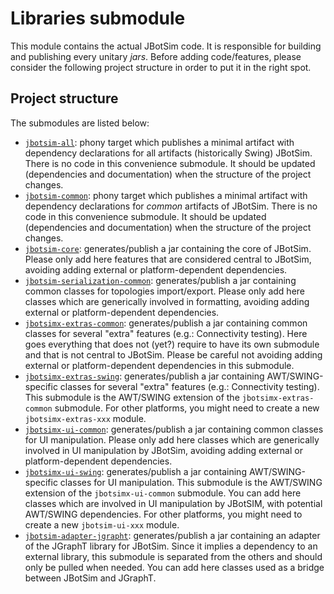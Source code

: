 # Libraries submodule

This module contains the actual JBotSim code. It is responsible for building and publishing every unitary *jars*.
Before adding code/features, please consider the following project structure in order to put it in the right spot.

## Project structure
The submodules are listed below:

* [`jbotsim-all`](./jbotsim-all/README.md): phony target which publishes a minimal artifact with dependency declarations 
for all artifacts (historically Swing) JBotSim.
  There is no code in this convenience submodule. 
  It should be updated (dependencies and documentation) when the structure of the project changes.
* [`jbotsim-common`](./jbotsim-common/README.md): phony target which publishes a minimal artifact with dependency 
declarations for *common* artifacts of JBotSim.
  There is no code in this convenience submodule. 
  It should be updated (dependencies and documentation) when the structure of the project changes.
* [`jbotsim-core`](./jbotsim-core/README.md): generates/publish a jar containing the core of JBotSim.
Please only add here features that are considered central to JBotSim, avoiding adding external or platform-dependent
dependencies.
* [`jbotsim-serialization-common`](./jbotsim-serialization-common/README.md): generates/publish a jar containing common classes for 
topologies import/export.
  Please only add here classes which are generically involved in formatting, avoiding adding external or 
platform-dependent dependencies.
* [`jbotsimx-extras-common`](./jbotsimx-extras-common/README.md): generates/publish a jar containing common classes for
 several "extra" features (e.g.: Connectivity testing).
  Here goes everything that does not (yet?) require to have its own submodule and that is not central to JBotSim.
  Please be careful not avoiding adding external or platform-dependent dependencies in this submodule.
* [`jbotsimx-extras-swing`](./jbotsimx-extras-swing/README.md): generates/publish a jar containing AWT/SWING-specific 
classes for several "extra" features (e.g.: Connectivity testing).
  This submodule is the AWT/SWING extension of the `jbotsimx-extras-common` submodule.
  For other platforms, you might need to create a new `jbotsimx-extras-xxx` module.
* [`jbotsimx-ui-common`](./jbotsimx-ui-common/README.md): generates/publish a jar containing common classes for UI 
manipulation.
  Please only add here classes which are generically involved in UI manipulation by JBotSim, avoiding adding external or 
platform-dependent dependencies.
* [`jbotsimx-ui-swing`](./jbotsimx-ui-swing/README.md): generates/publish a jar containing AWT/SWING-specific classes 
for UI manipulation.
  This submodule is the AWT/SWING extension of the `jbotsimx-ui-common` submodule.
  You can add here classes which are involved in UI manipulation by JBotSIM, with potential AWT/SWING dependencies.
  For other platforms, you might need to create a new `jbotsim-ui-xxx` module.
* [`jbotsim-adapter-jgrapht`](./jbotsim-adapter-jgrapht/README.md): generates/publish a jar containing an adapter of 
the JGraphT library for JBotSim.
  Since it implies a dependency to an external library, this submodule is separated from the others and should only be
  pulled when needed.
  You can add here classes used as a bridge between JBotSim and JGraphT.

